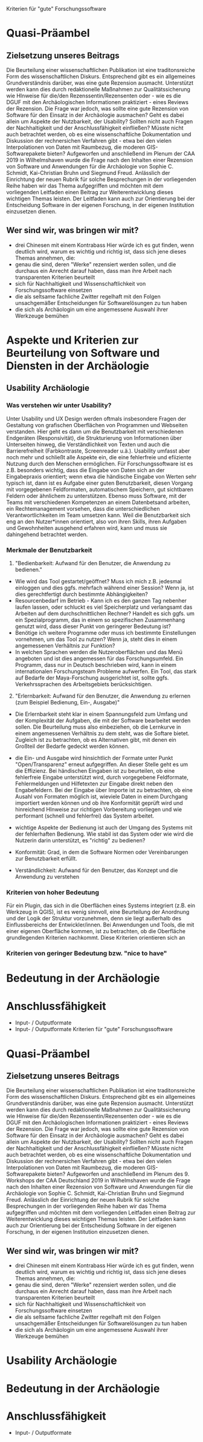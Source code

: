 ﻿Kriterien für "gute" Forschungssoftware

# Quasi-Präambel
## Zielsetzung unseres Beitrags
Die Beurteilung einer wissenschaftlichen Publikation ist eine traditonsreiche Form des wissenschaftlichen Diskurs. Entsprechend gibt es ein allgemeines Grundverständnis darüber, was eine gute Rezension ausmacht. Unterstützt werden kann dies durch redaktionelle Maßnahmen zur Qualitätssicherung wie HInweise für die/den Rezenssentin/Rezensenten oder - wie es die DGUF mit den Archäologischen Informationen praktiziert - eines Reviews der Rezension. Die Frage war jedoch, was sollte eine gute Rezension von Software für den Einsatz in der Archäologie ausmachen? Geht es dabei allein um Aspekte der Nutzbarkeit, der Usability? Sollten nicht auch Fragen der Nachhaltigkeit und der Anschlussfähigkeit einfließen? Müsste nicht auch betrachtet werden, ob es eine wissenschaftliche Dokumentation und Diskussion der rechnersichen Verfahren gibt - etwa bei den vielen Interpolationen von Daten mit Raumbezug, die moderen GIS-Softwarepakete bieten? 
Aufgeworfen und anschließend im Plenum der CAA 2019 in Wilhelmshaven wurde die Frage nach den Inhalten einer Rezension von Software und Anwendungen für die Archäologie von Sophie C. Schmidt, Kai-Christian Bruhn und Siegmund Freud. Anlässlich der Einrichtung der neuen Rubrik für solche Besprechungen in der vorliegenden Reihe haben wir das Thema aufgegriffen und möchten mit dem vorliegenden Leitfaden einen Beitrag zur Weiterentwicklung dieses wichtigen Themas leisten. Der Leitfaden kann auch zur Orientierung bei der Entscheidung Software in der eigenen Forschung, in der eigenen Institution einzusetzen dienen.

## Wer sind wir, was bringen wir mit?
- drei Chinesen mit einem Kontrabass
Hier würde ich es gut finden, wenn deutlich wird, warum es wichtig und richtig ist, dass sich jene dieses Themas annehmen, die:
- genau die sind, deren "Werke" rezensiert werden sollen, und die durchaus ein Anrecht darauf haben, dass man ihre Arbeit nach transparenten Kriterien beurteilt
- sich für Nachhaltigkeit und Wissenschaftlichkeit von Forschungssoftware einsetzen
- die als seltsame fachliche Zwitter regelhaft mit den Folgen unsachgemäßer Entscheidungen für Softwarelösungen zu tun haben
- die sich als Archäologin um eine angemessene Auswahl ihrer Werkzeuge bemühen

# Aspekte und Kriterien zur Beurteilung von Software und Diensten in der Archäologie


## Usability Archäologie
### Was verstehen wir unter Usability?
Unter Usability und UX Design werden oftmals insbesondere Fragen der Gestaltung von grafischen Oberflächen von Programmen und Webseiten verstanden. Hier geht es dann um die Benutzbarkeit mit verschiedenen Endgeräten (Responsivität), die Strukturierung von Informationen über Unterseiten hinweg, die Verständlichkeit von Texten und auch die Barrierefreiheit (Farbkontraste, Screenreader u.ä.). Usability umfasst aber noch mehr und schließt alle Aspekte ein, die eine fehlerfreie und efiiziente Nutzung durch den Menschen ermöglichen. 
Für Forschungssoftware ist es z.B. besonders wichtig, dass die Eingabe von Daten sich an der Eingabepraxis orientiert; wenn etwa die händische Eingabe von Werten sehr typisch ist, dann ist es Aufgabe einer guten Benutzbarkeit, diesen Vorgang mit vorgegebenen Feldformaten, automatischem Speichern, gut sichtbaren Feldern oder ähnlichem zu unterstützen. Ebenso muss Software, mit der Teams mit verschiedenen Kompetenzen an einem Datenbetsand arbeiten, ein Rechtemanagement vorsehen, dass die unterschiedlichen Verantwortlichkeiten im Team umsetzen kann. Weil die Benutzbarkeit sich eng an den Nutzer\*innen orientiert, also von ihren Skills, ihren Aufgaben und Gewohnheiten ausgehend erfahren wird, kann und muss sie dahingehend betrachtet werden. 

### Merkmale der Benutzbarkeit
<!--hier als erster Anfang von Wikipedia ISO/IEC 9126 ausgegangen, und versucht auszuformulieren -->
1. "Bedienbarkeit: Aufwand für den Benutzer, die Anwendung zu bedienen."
- Wie wird das Tool gestartet/geöffnet? Muss ich mich z.B. jedesmal einloggen und dies ggfs. mehrfach während einer Session? Wenn ja, ist dies gerechtfertigt durch bestimmte Abhängigkeiten?
- Resourcenbedarf im Betrieb - Kann ich es den ganzen Tag nebenher laufen lassen, oder schluckt es viel Speicherplatz und verlangsamt das Arbeiten auf dem durchschnittlichen Rechner? Handelt es sich ggfs. um ein Spezialprogramm, das in einem so spezifischen Zusammenhang genutzt wird, dass dieser Punkt von geringerer Bedeutung ist?
- Benötige ich weitere Programme oder muss ich bestimmte Einstellungen vornehmen, um das Tool zu nutzen? Wenn ja, steht dies in einem angemessenen Verhältnis zur Funktion?
- In welchen Sprachen werden die Nutzeroberflächen und das Menü angeboten und ist dies angemessen für das Forschungsumfeld. Ein Programm, dass nur in Deutsch beschrieben wird, kann in einem internationalen Forschungsteam Probleme aufwerfen. Ein Tool, das stark auf Bedarfe der Maya-Forschung ausgerichtet ist, sollte ggfs. Verkehrssprachen des Arbeitsgebiets berücksichtigen.

2. "Erlernbarkeit: Aufwand für den Benutzer, die Anwendung zu erlernen (zum Beispiel Bedienung, Ein-, Ausgabe)"

- Die Erlernbarkeit steht klar in einem Spannungsfeld zum Umfang und der Komplexität der Aufgaben, die  mit der Software bearbeitet werden sollen. Die Beurteilung muss also einbeziehen, ob die Lernkurve in einem angemessenen Verhältnis zu dem steht, was die Softare bietet. Zugleich ist zu betrachten, ob es Alternativen gibt, mit denen ein Großteil der Bedarfe gedeckt werden können. 
- die Ein- und Ausgabe wird hinsichtlich der Formate unter Punkt "Open/Transparenz" erneut aufgegriffen. An dieser Stelle geht es um die Effizienz. Bei händischen Eingaben ist zu beurteilen, ob eine fehlerfreie Eingabe unterstützt wird, durch vorgegebene Feldformate, Fehlermeldungen und Hilfetexten zur Eingabe direkt neben den Engabefeldern. Bei der Eingabe über Importe ist zu betrachten, ob eine Ausahl von Formaten möglich ist, wieviele Daten in einem Durchgang importiert werden können und ob ihre Konformität geprüft wird und hinreichend HInweise zur richtigen Vorbereitung vorliegen  und wie performant (schnell und fehlerfrei) das System arbeitet. 
- wichtige Aspekte der Bedienung ist auch der Umgang des Systems mit der fehlerhaften Bedienung. Wie stabil ist das System oder wie wird die Nutzerin darin unterstützt, es "richtig" zu bedienen? 

- Konformität: Grad, in dem die Software Normen oder Vereinbarungen zur Benutzbarkeit erfüllt.



- Verständlichkeit: Aufwand für den Benutzer, das Konzept und die Anwendung zu verstehen



### Kriterien von hoher Bedeutung
Für ein Plugin, das sich in die Oberflächen eines Systems integriert (z.B. ein Werkzeug in QGIS), ist es wenig sinnvoll, eine Beurteilung der Anordnung und der Logik der Struktur vorzunehmen, denn sie liegt außerhalb des Einflussbereichs der Entwickler/innen. Bei Anwendungen und Tools, die mit einer eigenen Oberfläche kommen, ist zu betrachten, ob die Oberfläche grundlegenden Kriterien nachkommt. Diese Kriterien orientieren sich an 


### Kriterien von geringer Bedeutung bzw. "nice to have"




# Bedeutung in der Archäologie

# Anschlussfähigkeit
- Input- / Outputformate
- Input- / Outputformate
Kriterien für "gute" Forschungssoftware

# Quasi-Präambel
## Zielsetzung unseres Beitrags
Die Beurteilung einer wissenschaftlichen Publikation ist eine traditonsreiche Form des wissenschaftlichen Diskurs. Entsprechend gibt es ein allgemeines Grundverständnis darüber, was eine gute Rezension ausmacht. Unterstützt werden kann dies durch redaktionelle Maßnahmen zur Qualitätssicherung wie HInweise für die/den Rezenssentin/Rezensenten oder - wie es die DGUF mit den Archäologischen Informationen praktiziert - eines Reviews der Rezension. Die Frage war jedoch, was sollte eine gute Rezension von Software für den Einsatz in der Archäologie ausmachen? Geht es dabei allein um Aspekte der Nutzbarkeit, der Usability? Sollten nicht auch Fragen der Nachhaltigkeit und der Anschlussfähigkeit einfließen? Müsste nicht auch betrachtet werden, ob es eine wissenschaftliche Dokumentation und Diskussion der rechnersichen Verfahren gibt - etwa bei den vielen Interpolationen von Daten mit Raumbezug, die moderen GIS-Softwarepakete bieten?
Aufgeworfen und anschließend im Plenum des 9. Workshops der CAA Deutschland 2019 in Wilhelmshaven wurde die Frage nach den Inhalten einer Rezension von Software und Anwendungen für die Archäologie von Sophie C. Schmidt, Kai-Christian Bruhn und Siegmund Freud. Anlässlich der Einrichtung der neuen Rubrik für solche Besprechungen in der vorliegenden Reihe haben wir das Thema aufgegriffen und möchten mit dem vorliegenden Leitfaden einen Beitrag zur Weiterentwicklung dieses wichtigen Themas leisten. Der Leitfaden kann auch zur Orientierung bei der Entscheidung Software in der eigenen Forschung, in der eigenen Institution einzusetzen dienen.

## Wer sind wir, was bringen wir mit?
- drei Chinesen mit einem Kontrabass
Hier würde ich es gut finden, wenn deutlich wird, warum es wichtig und richtig ist, dass sich jene dieses Themas annehmen, die:
- genau die sind, deren "Werke" rezensiert werden sollen, und die durchaus ein Anrecht darauf haben, dass man ihre Arbeit nach transparenten Kriterien beurteilt
- sich für Nachhaltigkeit und Wissenschaftlichkeit von Forschungssoftware einsetzen
- die als seltsame fachliche Zwitter regelhaft mit den Folgen unsachgemäßer Entscheidungen für Softwarelösungen zu tun haben
- die sich als Archäologin um eine angemessene Auswahl ihrer Werkzeuge bemühen

# Usability Archäologie

# Bedeutung in der Archäologie

# Anschlussfähigkeit
- Input- / Outputformate
